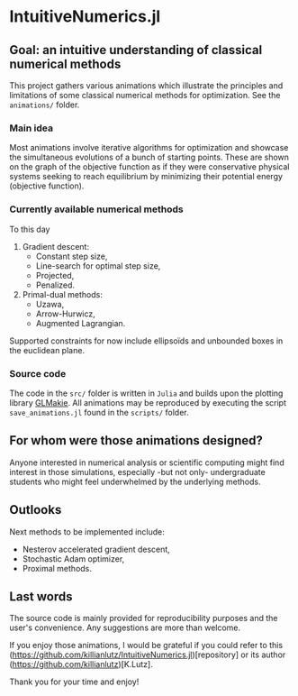 # IntuitiveNumerics.jl

## Goal: an intuitive understanding of classical numerical methods
This project gathers various animations which illustrate the principles and limitations of some classical numerical methods for optimization. See the `animations/` folder.

### Main idea
Most animations involve iterative algorithms for optimization and showcase the simultaneous evolutions of a bunch of starting points. These are shown on the graph of the objective function as if they were conservative physical systems seeking to reach equilibrium by minimizing their potential energy (objective function).

### Currently available numerical methods
To this day
1. Gradient descent:
    * Constant step size,
    * Line-search for optimal step size,
    * Projected,
    * Penalized.
2. Primal-dual methods:
    * Uzawa,
    * Arrow-Hurwicz,
    * Augmented Lagrangian.

Supported constraints for now include ellipsoïds and unbounded boxes in the euclidean plane.

### Source code
The code in the `src/` folder is written in `Julia` and builds upon the plotting library [GLMakie](https://docs.makie.org/stable/). All animations may be reproduced by executing the script `save_animations.jl` found in the `scripts/` folder.

## For whom were those animations designed?
Anyone interested in numerical analysis or scientific computing might find interest in those simulations, especially -but not only- undergraduate students who might feel underwhelmed by the underlying methods.

## Outlooks
Next methods to be implemented include:
* Nesterov accelerated gradient descent,
* Stochastic Adam optimizer,
* Proximal methods.

## Last words
The source code is mainly provided for reproducibility purposes and the user's convenience. Any suggestions are more than welcome.

If you enjoy those animations, I would be grateful if you could refer to this (https://github.com/killianlutz/IntuitiveNumerics.jl)[repository] or its author (https://github.com/killianlutz)[K.Lutz].

Thank you for your time and enjoy!
